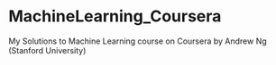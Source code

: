 # MachineLearning_Coursera

My Solutions to Machine Learning course on Coursera by Andrew Ng (Stanford University)
